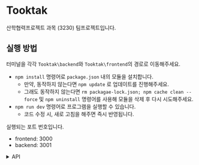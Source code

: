 # Tooktak
산학협력프로젝트 과목 (3230) 팀프로젝트입니다. 

## 실행 방법
터미널을 각각 `Tooktak\backend`와 `Tooktak\frontend`의 경로로 이동해주세요.
- `npm install` 명령어로 `package.json` 내의 모듈을 설치합니다.
    - 만약, 동작하지 않는다면 `npm update` 로 업데이트를 진행해주세요.
    - 그래도 동작하지 않는다면 `rm packagae-lock.json; npm cache clean --force` 및 `npm uninstall` 명령어를 사용해 모듈을 삭제 후 다시 시도해주세요.
- `npm run dev` 명령어로 프로그램을 실행할 수 있습니다.
    - 코드 수정 시, 새로 고침을 해주면 즉시 반영됩니다.

실행되는 포트 번호입니다.
- frontend: 3000
- backend: 3001

<details>
<summary>API</summary>

## API
기본적으로 `axios`가 임포트 되어 있는 상황을 가정합니다.
```js
import axios from 'axios';
```

<details>
<summary>계정</summary>

### 계정
#### 로그인
```js
// 로그인 정보
var account = {
    id: 'id',
    password: 'password'
};
try {
    var response = await axios.post('http://localhost:3001/account/login', account);
} catch (error) { 

}
```
#### 로그아웃
```js
try {
    var response = await axios.get('http://localhost:3001/account/logout');
} catch (error) {

}
```
#### 서브 관리자 계정 생성
```js
// 추가하려는 계정 정보
var account = {
    id: 'id',
    password: 'password',
    permission: 'permission'
};

try {
    var response = await axios.post('http://localhost:3001/account/create', account);
} catch (error) {

}
```
#### 서브 관리자 계정 제거
```js
// 삭제하려는 계정 정보
var account = {
    id: 'id'
};

try {
    var response = await axios.post('http://localhost:3001/account/delete', account);
} catch (error) {

}
```
#### 서브 관리자 계정 목록
```js
try {
    var response = await axios.get('http://localhost:3001/account/list');
} catch (error) {

}
```
#### 관리자 계정 아이디 및 비밀번호 재설정
```js
// 변경하려는 계정 정보
var account = {
    id: 'id', 
    password: 'password'
};

try {
    var response = await axios.post('http://localhost:3001/account/reset', account);
} catch (error) {

}
```
#### 로그 확인
```js
try {
    var response = await axios.get('http://localhost:3001/account/log');
} catch (error) {

}
```
</details>

<details>
<summary>파일</summary>

### 파일
#### 파일 업로드
```js
// 업로드할 파일
var onSubmit = async (e) => {
    e.preventDefault();
    e.persist();
    var file = new FormData();
    for (var i = 0; i < e.target.files.length; i++) {
        file.append('file', e.target.files[i]);
        var metaData = {
            name: 'name',
            format: 'format',
            version: 'version',
            chapter: 'chapter',
            length: 'length',
            created: 'created',
            user: {
                name: 'name',
                age: 'age',
                gender: 'gender',
                mmse: 'mmse',
                place: 'place'
            },
            path: 'path'
        };
        file.append('metaData', JSON.stringify(metaData));
    }

    try {
        var response = await axios.post('http://localhost:3001/file/upload', file, {
            headers: {
                'Content-Type': 'multipart/form-data'
            }
        });
    } catch (error) {

    }
}
```
#### 파일 다운로드
```js
```
#### 파일 검색
```js
// 검색할 파일 정보
var filter = "";

try {
    var response = await axios.get('http://localhost:3001/file/search', {
        params: {
            filter: filter
        }
    });
} catch (error) {

}
```
</details>
</details>
